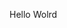 Hello Wolrd




















































































































































































































































































































































































































































































































































































































































































































































































































































































































































































































































































































































































































































































































































































































































































































































































































































































































































































































































































































































































































































































































































































































































































































































































































































































































































































































































































































































































































































































































































































































































































































































































































































































































































































































































































































































































































































































































































































































































































































































































































































































































































































































































































































































































































































































































































































































































































































































































































































































































































































































































































































































